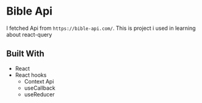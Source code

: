 # Bible Api

I fetched Api from `https://bible-api.com/`. This is project i used in learning about react-query

## Built With

- React
- React hooks
	- Context Api
	- useCallback
	- useReducer
